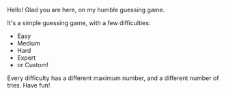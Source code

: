 Hello! Glad you are here, on my humble guessing game.

It's a simple guessing game, with a few difficulties:
* Easy
* Medium
* Hard
* Expert
* or Custom!

Every difficulty has a different maximum number, and a different number of tries.
Have fun!
